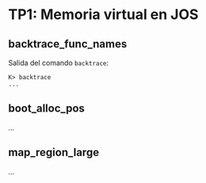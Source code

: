 TP1: Memoria virtual en JOS
===========================

backtrace_func_names
--------------------

Salida del comando `backtrace`:

```
K> backtrace
...
```


boot_alloc_pos
--------------

...


map_region_large
----------------

...


